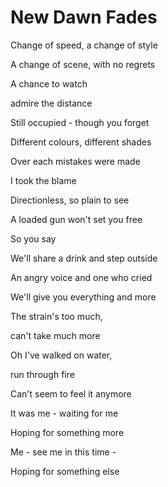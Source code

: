 # New Dawn Fades

Change of speed, a change of style

A change of scene, with no regrets

A chance to watch

admire the distance

Still occupied - though you forget

Different colours, different shades

Over each mistakes were made

I took the blame

Directionless, so plain to see

A loaded gun won't set you free

So you say



We'll share a drink and step outside

An angry voice and one who cried

We'll give you everything and more

The strain's too much,

can't take much more

Oh I've walked on water,

run through fire

Can't seem to feel it anymore

It was me - waiting for me

Hoping for something more

Me - see me in this time -

Hoping for something else







